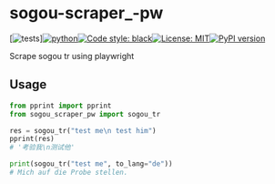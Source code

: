# sogou-scraper_-pw
<!--- repo_name  sogou_scraper_pyppeteer  sogou_scraper_pp sogou_scraper_pp --->
[![tests](https://github.com/ffreemt/sogou-scraper-playwright/actions/workflows/routine-tests.yml/badge.svg)][![python](https://img.shields.io/static/v1?label=python+&message=3.7%2B&color=blue)](https://img.shields.io/static/v1?label=python+&message=3.7%2B&color=blue)[![Code style: black](https://img.shields.io/badge/code%20style-black-000000.svg)](https://github.com/psf/black)[![License: MIT](https://img.shields.io/badge/License-MIT-yellow.svg)](https://opensource.org/licenses/MIT)[![PyPI version](https://badge.fury.io/py/sogou_scraper_pw.svg)](https://badge.fury.io/py/sogou_scraper_pw)

Scrape sogou tr using playwright

## Usage

```python
from pprint import pprint
from sogou_scraper_pw import sogou_tr

res = sogou_tr("test me\n test him")
pprint(res)
# '考验我\n测试他'

print(sogou_tr("test me", to_lang="de"))
# Mich auf die Probe stellen.
